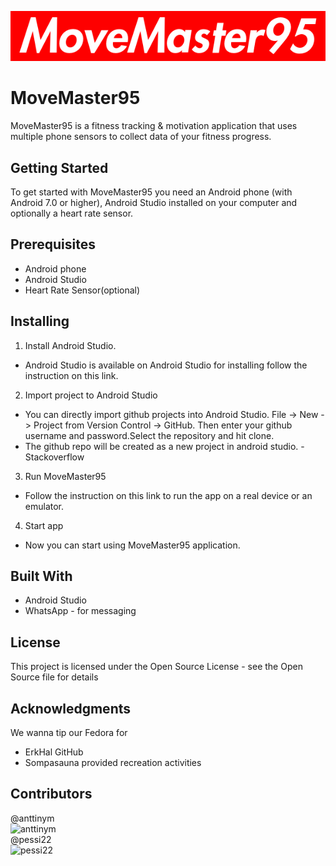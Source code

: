 ![Logo](readme_assets/MoveMaster95.png)  
# MoveMaster95
MoveMaster95 is a fitness tracking & motivation application that uses multiple phone sensors to collect data of your fitness progress.  
## Getting Started
To get started with MoveMaster95 you need an Android phone (with Android 7.0 or higher), Android Studio installed on your computer and optionally a heart rate sensor.  
## Prerequisites
- Android phone  
- Android Studio  
- Heart Rate Sensor(optional)  
## Installing
1. Install Android Studio.  
* Android Studio is available on Android Studio for installing follow the instruction on this link.  
2. Import project to Android Studio  
* You can directly import github projects into Android Studio. File -> New -> Project from Version Control -> GitHub. Then enter your github username and password.Select the repository and hit clone.  
* The github repo will be created as a new project in android studio. - Stackoverflow  
3. Run MoveMaster95  
* Follow the instruction on this link to run the app on a real device or an emulator.  
4. Start app  
* Now you can start using MoveMaster95 application.  
## Built With
* Android Studio
* WhatsApp - for messaging
## License
This project is licensed under the Open Source License - see the Open Source file for details  
## Acknowledgments
We wanna tip our Fedora for  
* ErkHal GitHub  
* Sompasauna provided recreation activities  
## Contributors
@anttinym  
![anttinym](https://avatars0.githubusercontent.com/u/33100455?s=460&v=4)  
@pessi22  
![pessi22](https://avatars2.githubusercontent.com/u/33121987?s=460&v=4)  
